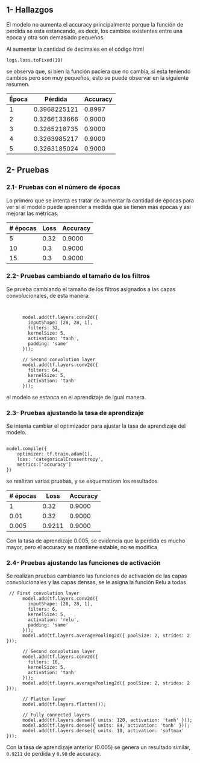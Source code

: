 ## 1- Hallazgos

El modelo no aumenta el accuracy principalmente porque la función de perdida se esta estancando, es decir,  los cambios existentes entre una epoca y otra son demasiado pequeños. 

Al aumentar la cantidad de decimales en el código html 
```
logs.loss.toFixed(10)
```

se observa que, si bien la función paciera que no cambia, si esta teniendo cambios pero son muy pequeños, esto se puede observar en la siguiente resumen. 

| Época | Pérdida       | Accuracy |
|-------|---------------|----------|
| 1     | 0.3968225121  | 0.8997   |
| 2     | 0.3266133666  | 0.9000   |
| 3     | 0.3265218735  | 0.9000   |
| 4     | 0.3263985217  | 0.9000   |
| 5     | 0.3263185024  | 0.9000   |



 ## 2- Pruebas

 ### 2.1- Pruebas con el número de épocas

 Lo primero que se intenta es tratar de aumentar la cantidad de épocas para ver si el modelo puede aprender a medida que se tienen más épocas y así mejorar las métricas.


| # épocas | Loss | Accuracy |
|-----------|-----------|-----------|
| 5    | 0.32  | 0.9000   |
| 10   | 0.3  | 0.9000   |
| 15    | 0.3   | 0.9000   |



### 2.2- Pruebas cambiando el tamaño de los filtros

Se prueba cambiando el tamaño de los filtros asignados a las capas convolucionales, de esta manera:

```


      model.add(tf.layers.conv2d({
        inputShape: [28, 28, 1],
        filters: 32,
        kernelSize: 5,
        activation: 'tanh',
        padding: 'same'
      }));

      // Second convolution layer
      model.add(tf.layers.conv2d({
        filters: 64,
        kernelSize: 5,
        activation: 'tanh'
      }));

```

el modelo se estanca en el aprendizaje de igual manera.

### 2.3- Pruebas ajustando la tasa de aprendizaje


Se intenta cambiar el optimizador para ajustar la tasa de aprendizaje del modelo.

```

model.compile({
    optimizer: tf.train.adam(1),
    loss: 'categoricalCrossentropy',
    metrics:['accuracy']
})

```

se realizan varias pruebas, y se esquematizan los resultados


| # épocas | Loss | Accuracy |
|-----------|-----------|-----------|
| 1   | 0.32  | 0.9000   |
| 0.01   | 0.32  | 0.9000   |
| 0.005    | 0.9211   | 0.9000   |


Con la tasa de aprendizaje 0.005, se evidencia que la perdida es mucho mayor, pero el accuracy se mantiene estable, no se modifica

### 2.4- Pruebas ajustando las funciones de activación

Se realizan pruebas cambiando las funciones de activación de las capas convolucionales y las capas densas,  se le asigna la función Relu a todas 

```
 // First convolution layer
      model.add(tf.layers.conv2d({
        inputShape: [28, 28, 1],
        filters: 6,
        kernelSize: 5,
        activation: 'relu',
        padding: 'same'
      }));
      model.add(tf.layers.averagePooling2d({ poolSize: 2, strides: 2 }));

      // Second convolution layer
      model.add(tf.layers.conv2d({
        filters: 16,
        kernelSize: 5,
        activation: 'tanh'
      }));
      model.add(tf.layers.averagePooling2d({ poolSize: 2, strides: 2 }));

      // Flatten layer
      model.add(tf.layers.flatten());

      // Fully connected layers
      model.add(tf.layers.dense({ units: 120, activation: 'tanh' }));
      model.add(tf.layers.dense({ units: 84, activation: 'tanh' }));
      model.add(tf.layers.dense({ units: 10, activation: 'softmax' }));

```


Con la tasa de aprendizaje anterior (0.005) se genera un resultado similar, `0.9211` de perdida y `0.90` de accuracy.